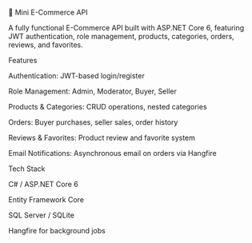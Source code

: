 🛒 Mini E-Commerce API

A fully functional E-Commerce API built with ASP.NET Core 6, featuring JWT authentication, role management, products, categories, orders, reviews, and favorites.

Features

Authentication: JWT-based login/register

Role Management: Admin, Moderator, Buyer, Seller

Products & Categories: CRUD operations, nested categories

Orders: Buyer purchases, seller sales, order history

Reviews & Favorites: Product review and favorite system

Email Notifications: Asynchronous email on orders via Hangfire

Tech Stack

C# / ASP.NET Core 6

Entity Framework Core

SQL Server / SQLite

Hangfire for background jobs
